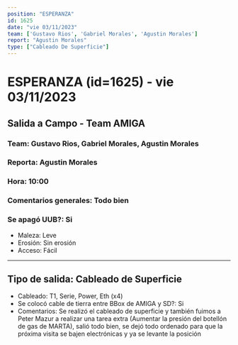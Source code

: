 ```yaml
---
position: "ESPERANZA"
id: 1625
date: "vie 03/11/2023"
team: ['Gustavo Rios', 'Gabriel Morales', 'Agustin Morales']
report: "Agustin Morales"
type: ["Cableado De Superficie"]
---
```


# ESPERANZA (id=1625) - vie 03/11/2023
## Salida a Campo - Team AMIGA
### Team: Gustavo Rios, Gabriel Morales, Agustin Morales
### Reporta: Agustin Morales
### Hora: 10:00
### Comentarios generales: Todo bien
### Se apagó UUB?: Si 
- Maleza: Leve
- Erosión: Sin erosión
- Acceso: Fácil

---------
## Tipo de salida: Cableado de Superficie
   - Cableado: T1, Serie, Power, Eth (x4)
   - Se colocó cable de tierra entre BBox de AMIGA y SD?: Si
   - Comentarios: Se realizó el cableado de superficie y también fuimos a Peter Mazur a realizar una tarea extra (Aumentar la presión del botellón de gas de MARTA), salió todo bien, se dejó todo ordenado para que la próxima visita se bajen electrónicas y ya se levante la posición
